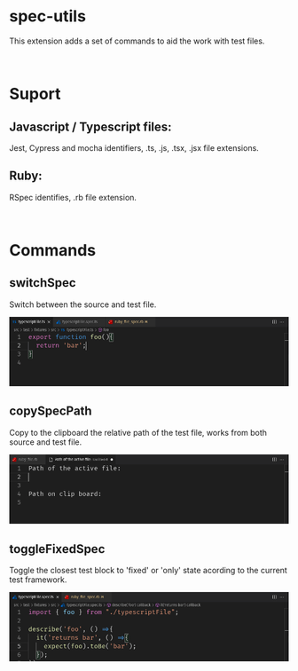 # spec-utils
This extension adds a set of commands to aid the work with test files.

<br>

# Suport
## Javascript / Typescript files:
Jest, Cypress and mocha identifiers, .ts, .js, .tsx, .jsx file extensions.

## Ruby:
RSpec identifies, .rb file extension.

<br>

# Commands

## switchSpec
Switch between the source and test file.

![switchSpec](images/switch_file.gif)

## copySpecPath
Copy to the clipboard the relative path of the test file, works from both source and test file.

![copySpecPath](images/copy_relative_spec.gif)

## toggleFixedSpec
Toggle the closest test block to 'fixed' or 'only' state acording to the current test framework.

![toggleFixedSpec](images/toggle_fixed_block.gif)
